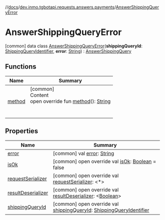 //[docs](../../../index.md)/[dev.inmo.tgbotapi.requests.answers.payments](../index.md)/[AnswerShippingQueryError](index.md)



# AnswerShippingQueryError  
 [common] data class [AnswerShippingQueryError](index.md)(**shippingQueryId**: [ShippingQueryIdentifier](../../dev.inmo.tgbotapi.types/index.md#%5Bdev.inmo.tgbotapi.types%2FShippingQueryIdentifier%2F%2F%2FPointingToDeclaration%2F%5D%2FClasslikes%2F625018081), **error**: [String](https://kotlinlang.org/api/latest/jvm/stdlib/kotlin/-string/index.html)) : [AnswerShippingQuery](../../dev.inmo.tgbotapi.requests.answers.payments.abstracts/-answer-shipping-query/index.md)   


## Functions  
  
|  Name |  Summary | 
|---|---|
| <a name="dev.inmo.tgbotapi.requests.answers.payments.abstracts/AnswerShippingQuery/method/#/PointingToDeclaration/"></a>[method](../../dev.inmo.tgbotapi.requests.answers.payments.abstracts/-answer-shipping-query/method.md)| <a name="dev.inmo.tgbotapi.requests.answers.payments.abstracts/AnswerShippingQuery/method/#/PointingToDeclaration/"></a>[common]  <br>Content  <br>open override fun [method](../../dev.inmo.tgbotapi.requests.answers.payments.abstracts/-answer-shipping-query/method.md)(): [String](https://kotlinlang.org/api/latest/jvm/stdlib/kotlin/-string/index.html)  <br><br><br>|


## Properties  
  
|  Name |  Summary | 
|---|---|
| <a name="dev.inmo.tgbotapi.requests.answers.payments/AnswerShippingQueryError/error/#/PointingToDeclaration/"></a>[error](error.md)| <a name="dev.inmo.tgbotapi.requests.answers.payments/AnswerShippingQueryError/error/#/PointingToDeclaration/"></a> [common] val [error](error.md): [String](https://kotlinlang.org/api/latest/jvm/stdlib/kotlin/-string/index.html)   <br>|
| <a name="dev.inmo.tgbotapi.requests.answers.payments/AnswerShippingQueryError/isOk/#/PointingToDeclaration/"></a>[isOk](is-ok.md)| <a name="dev.inmo.tgbotapi.requests.answers.payments/AnswerShippingQueryError/isOk/#/PointingToDeclaration/"></a> [common] open override val [isOk](is-ok.md): [Boolean](https://kotlinlang.org/api/latest/jvm/stdlib/kotlin/-boolean/index.html) = false   <br>|
| <a name="dev.inmo.tgbotapi.requests.answers.payments/AnswerShippingQueryError/requestSerializer/#/PointingToDeclaration/"></a>[requestSerializer](request-serializer.md)| <a name="dev.inmo.tgbotapi.requests.answers.payments/AnswerShippingQueryError/requestSerializer/#/PointingToDeclaration/"></a> [common] open override val [requestSerializer](request-serializer.md): <*>   <br>|
| <a name="dev.inmo.tgbotapi.requests.answers.payments/AnswerShippingQueryError/resultDeserializer/#/PointingToDeclaration/"></a>[resultDeserializer](index.md#%5Bdev.inmo.tgbotapi.requests.answers.payments%2FAnswerShippingQueryError%2FresultDeserializer%2F%23%2FPointingToDeclaration%2F%5D%2FProperties%2F625018081)| <a name="dev.inmo.tgbotapi.requests.answers.payments/AnswerShippingQueryError/resultDeserializer/#/PointingToDeclaration/"></a> [common] open override val [resultDeserializer](index.md#%5Bdev.inmo.tgbotapi.requests.answers.payments%2FAnswerShippingQueryError%2FresultDeserializer%2F%23%2FPointingToDeclaration%2F%5D%2FProperties%2F625018081): <[Boolean](https://kotlinlang.org/api/latest/jvm/stdlib/kotlin/-boolean/index.html)>   <br>|
| <a name="dev.inmo.tgbotapi.requests.answers.payments/AnswerShippingQueryError/shippingQueryId/#/PointingToDeclaration/"></a>[shippingQueryId](shipping-query-id.md)| <a name="dev.inmo.tgbotapi.requests.answers.payments/AnswerShippingQueryError/shippingQueryId/#/PointingToDeclaration/"></a> [common] open override val [shippingQueryId](shipping-query-id.md): [ShippingQueryIdentifier](../../dev.inmo.tgbotapi.types/index.md#%5Bdev.inmo.tgbotapi.types%2FShippingQueryIdentifier%2F%2F%2FPointingToDeclaration%2F%5D%2FClasslikes%2F625018081)   <br>|

